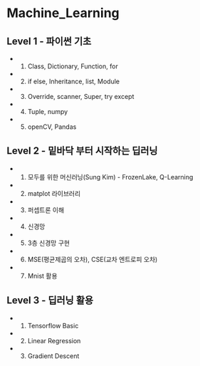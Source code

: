 # Machine_Learning 

## Level 1 - 파이썬 기초

* 1. Class, Dictionary, Function, for
* 2. if else, Inheritance, list, Module
* 3. Override, scanner, Super, try except
* 4. Tuple, numpy
* 5. openCV, Pandas

## Level 2 - 밑바닥 부터 시작하는 딥러닝
* 1. 모두를 위한 머신러닝(Sung Kim) - FrozenLake, Q-Learning
* 2. matplot 라이브러리
* 3. 퍼셉트론 이해
* 4. 신경망
* 5. 3층 신경망 구현
* 6. MSE(평균제곱의 오차), CSE(교차 엔트로피 오차)
* 7. Mnist 활용

## Level 3 - 딥러닝 활용
* 1. Tensorflow Basic
* 2. Linear Regression
* 3. Gradient Descent
